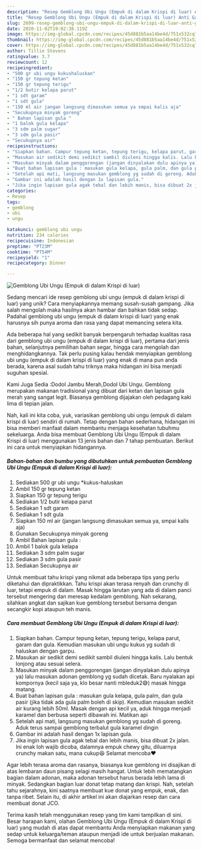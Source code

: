 ```yaml
---
description: "Resep Gemblong Ubi Ungu (Empuk di dalam Krispi di luar) Anti Gagal"
title: "Resep Gemblong Ubi Ungu (Empuk di dalam Krispi di luar) Anti Gagal"
slug: 2699-resep-gemblong-ubi-ungu-empuk-di-dalam-krispi-di-luar-anti-gagal
date: 2020-11-02T19:02:38.119Z
image: https://img-global.cpcdn.com/recipes/45d881b5aa14be4d/751x532cq70/gemblong-ubi-ungu-empuk-di-dalam-krispi-di-luar-foto-resep-utama.jpg
thumbnail: https://img-global.cpcdn.com/recipes/45d881b5aa14be4d/751x532cq70/gemblong-ubi-ungu-empuk-di-dalam-krispi-di-luar-foto-resep-utama.jpg
cover: https://img-global.cpcdn.com/recipes/45d881b5aa14be4d/751x532cq70/gemblong-ubi-ungu-empuk-di-dalam-krispi-di-luar-foto-resep-utama.jpg
author: Tillie Stevens
ratingvalue: 3.7
reviewcount: 12
recipeingredient:
- "500 gr ubi ungu kukushaluskan"
- "150 gr tepung ketan"
- "150 gr tepung terigu"
- "1/2 butir kelapa parut"
- "1 sdt garam"
- "1 sdt gula"
- "150 ml air jangan langsung dimasukan semua ya smpai kalis aja"
- "Secukupnya minyak goreng"
- " Bahan lapisan gula "
- "1 balok gula kelapa"
- "3 sdm palm sugar"
- "3 sdm gula pasir"
- "Secukupnya air"
recipeinstructions:
- "Siapkan bahan. Campur tepung ketan, tepung terigu, kelapa parut, garam dan gula. Kemudian masukan ubi ungu kukus yg sudah di haluskan dengan garpu."
- "Masukan air sedikit demi sedikit sambil diuleni hingga kalis. Lalu bentuk lonjong atau sesuai selera."
- "Masukan minyak dalam penggorengan (jangan dinyalakan dulu apinya ya) lalu masukan adonan gemblong yg sudah dicetak. Baru nyalakan api kompornya (kecil saja ya, klo besar nanti mbleduk2😅) masak hingga matang."
- "Buat bahan lapisan gula : masukan gula kelapa, gula palm, dan gula pasir (jika tidak ada gula palm boleh di skip). Kemudian masukan sedikit air kurang lebih 50ml. Masak dengan api kecil ya, aduk hingga menjadi karamel dan berbusa seperti dibawah ini. Matikan api"
- "Setelah api mati, langsung masukan gemblong yg sudah di goreng. Aduk terus sampai gemblong terbalut gula karamel dingin"
- "Gambar ini adalah hasil dengan 1x lapisan gula."
- "Jika ingin lapisan gula agak tebal dan lebih manis, bisa dibuat 2x jalan. Ini enak loh wajib dicoba, dalamnya empuk chewy gitu, diluarnya crunchy makan satu, mana cukup😆 Selamat mencoba❤"
categories:
- Resep
tags:
- gemblong
- ubi
- ungu

katakunci: gemblong ubi ungu 
nutrition: 234 calories
recipecuisine: Indonesian
preptime: "PT23M"
cooktime: "PT54M"
recipeyield: "1"
recipecategory: Dinner

---
```



![Gemblong Ubi Ungu (Empuk di dalam Krispi di luar)](https://img-global.cpcdn.com/recipes/45d881b5aa14be4d/751x532cq70/gemblong-ubi-ungu-empuk-di-dalam-krispi-di-luar-foto-resep-utama.jpg)

Sedang mencari ide resep gemblong ubi ungu (empuk di dalam krispi di luar) yang unik? Cara menyiapkannya memang susah-susah gampang. Jika salah mengolah maka hasilnya akan hambar dan bahkan tidak sedap. Padahal gemblong ubi ungu (empuk di dalam krispi di luar) yang enak harusnya sih punya aroma dan rasa yang dapat memancing selera kita.

Ada beberapa hal yang sedikit banyak berpengaruh terhadap kualitas rasa dari gemblong ubi ungu (empuk di dalam krispi di luar), pertama dari jenis bahan, selanjutnya pemilihan bahan segar, hingga cara mengolah dan menghidangkannya. Tak perlu pusing kalau hendak menyiapkan gemblong ubi ungu (empuk di dalam krispi di luar) yang enak di mana pun anda berada, karena asal sudah tahu triknya maka hidangan ini bisa menjadi suguhan spesial.

Kami Juga Sedia :Dodol Jambu Merah,Dodol Ubi Ungu. Gemblong merupakan makanan tradisional yang dibuat dari ketan dan lapisan gula merah yang sangat legit. Biasanya gemblong dijajakan oleh pedagang kaki lima di tepian jalan.


Nah, kali ini kita coba, yuk, variasikan gemblong ubi ungu (empuk di dalam krispi di luar) sendiri di rumah. Tetap dengan bahan sederhana, hidangan ini bisa memberi manfaat dalam membantu menjaga kesehatan tubuhmu sekeluarga. Anda bisa membuat Gemblong Ubi Ungu (Empuk di dalam Krispi di luar) menggunakan 13 jenis bahan dan 7 tahap pembuatan. Berikut ini cara untuk menyiapkan hidangannya.

<!--inarticleads1-->

##### Bahan-bahan dan bumbu yang dibutuhkan untuk pembuatan Gemblong Ubi Ungu (Empuk di dalam Krispi di luar):

1. Sediakan 500 gr ubi ungu *kukus-haluskan
1. Ambil 150 gr tepung ketan
1. Siapkan 150 gr tepung terigu
1. Sediakan 1/2 butir kelapa parut
1. Sediakan 1 sdt garam
1. Sediakan 1 sdt gula
1. Siapkan 150 ml air (jangan langsung dimasukan semua ya, smpai kalis aja)
1. Gunakan Secukupnya minyak goreng
1. Ambil  Bahan lapisan gula :
1. Ambil 1 balok gula kelapa
1. Sediakan 3 sdm palm sugar
1. Sediakan 3 sdm gula pasir
1. Sediakan Secukupnya air


Untuk membuat tahu krispi yang nikmat ada beberapa tips yang perlu diketahui dan dipraktikkan. Tahu krispi akan terasa renyah dan crunchy di luar, tetapi empuk di dalam. Masak hingga larutan yang ada di dalam panci tersebut mengering dan meresap kedalam gemblong. Nah sekarang, silahkan angkat dan sajikan kue gemblong tersebut bersama dengan secangkir kopi ataupun teh manis. 

<!--inarticleads2-->

##### Cara membuat Gemblong Ubi Ungu (Empuk di dalam Krispi di luar):

1. Siapkan bahan. Campur tepung ketan, tepung terigu, kelapa parut, garam dan gula. Kemudian masukan ubi ungu kukus yg sudah di haluskan dengan garpu.
1. Masukan air sedikit demi sedikit sambil diuleni hingga kalis. Lalu bentuk lonjong atau sesuai selera.
1. Masukan minyak dalam penggorengan (jangan dinyalakan dulu apinya ya) lalu masukan adonan gemblong yg sudah dicetak. Baru nyalakan api kompornya (kecil saja ya, klo besar nanti mbleduk2😅) masak hingga matang.
1. Buat bahan lapisan gula : masukan gula kelapa, gula palm, dan gula pasir (jika tidak ada gula palm boleh di skip). Kemudian masukan sedikit air kurang lebih 50ml. Masak dengan api kecil ya, aduk hingga menjadi karamel dan berbusa seperti dibawah ini. Matikan api
1. Setelah api mati, langsung masukan gemblong yg sudah di goreng. Aduk terus sampai gemblong terbalut gula karamel dingin
1. Gambar ini adalah hasil dengan 1x lapisan gula.
1. Jika ingin lapisan gula agak tebal dan lebih manis, bisa dibuat 2x jalan. Ini enak loh wajib dicoba, dalamnya empuk chewy gitu, diluarnya crunchy makan satu, mana cukup😆 Selamat mencoba❤


Agar lebih terasa aroma dan rasanya, biasanya kue gemblong ini disajikan di atas lembaran daun pisang selagi masih hangat. Untuk lebih mematangkan bagian dalam adonan, maka adonan tersebut harus berada lebih lama di minyak. Sedangkan bagian luar donat tetap matang dan krispi. Nah, setelah tahu sejarahnya, kini saatnya membuat kue donat yang empuk, enak, dan tanpa ribet. Selain itu, di akhir artikel ini akan diajarkan resep dan cara membuat donat JCO. 

Terima kasih telah menggunakan resep yang tim kami tampilkan di sini. Besar harapan kami, olahan Gemblong Ubi Ungu (Empuk di dalam Krispi di luar) yang mudah di atas dapat membantu Anda menyiapkan makanan yang sedap untuk keluarga/teman ataupun menjadi ide untuk berjualan makanan. Semoga bermanfaat dan selamat mencoba!
